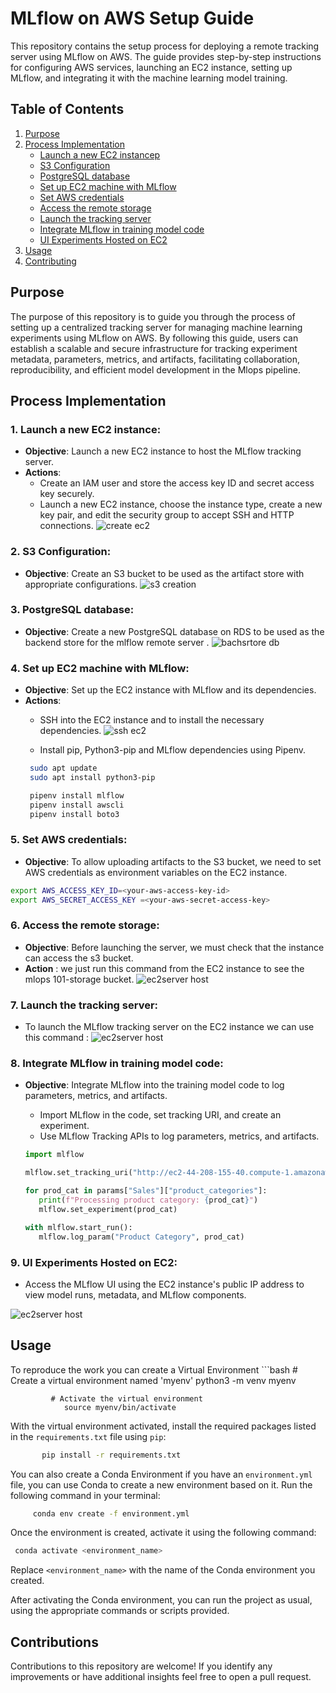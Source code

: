 # MLflow on AWS Setup Guide

This repository contains the setup process for deploying a remote tracking server using MLflow on AWS. The guide provides step-by-step instructions for configuring AWS services, launching an EC2 instance, setting up MLflow, and integrating it with the machine learning model training.

## Table of Contents

1. [Purpose](#Purpose)
2. [Process Implementation](#Process_Implementation)
     - [Launch a new EC2 instancep](#1-launch-a-new-ec2-instance)
     - [S3 Configuration](#2-s3-configuration)
     - [PostgreSQL database](#3-postgresql-database)
     - [Set up EC2 machine with MLflow](#4-set-up-ec2-machine-with-mlflow)
     - [Set AWS credentials](#5-set-aws-credentials) 
     - [Access the remote storage](#6-access-the-remote-storage)
     - [Launch the tracking server](#7-launch-the-tracking-server)
     - [Integrate MLflow in training model code](#8-integrate-mlflow-in-training-model-code)
     - [UI Experiments Hosted on EC2](#9-ui-experiments-hosted-on-ec2)
3.  [Usage](#Usage)
4. [Contributing](#Contributing)

## Purpose

The purpose of this repository is to guide you through the process of setting up a centralized tracking server for managing machine learning experiments using MLflow on AWS. By following this guide, users can establish a scalable and secure infrastructure for tracking experiment metadata, parameters, metrics, and artifacts, facilitating collaboration, reproducibility, and efficient model development in the Mlops pipeline.





## Process Implementation
     
### 1. **Launch a new EC2 instance**:
   - **Objective**: Launch a new EC2 instance to host the MLflow tracking server.
   - **Actions**:
     - Create an IAM user and store the access key ID and secret access key securely.
     - Launch a new EC2 instance, choose the instance type, create a new key pair, and edit the security group to accept SSH and HTTP connections.
     ![create ec2](images/1.png)


### 2. **S3 Configuration**:
   - **Objective**: Create an S3 bucket to be used as the artifact store with appropriate configurations.
   ![s3 creation](images/5.png)


### 3. **PostgreSQL database**:
   - **Objective**: Create a new PostgreSQL database on RDS to be used as the backend store for the mlflow remote server .
   ![bachsrtore db](images/7(1).png)

### 4. **Set up EC2 machine with MLflow**:
   - **Objective**: Set up the EC2 instance with MLflow and its dependencies.
   - **Actions**:
     - SSH into the EC2 instance and  to install the necessary dependencies.
     ![ssh ec2](images/connect.png)

     - Install pip, Python3-pip and MLflow dependencies using Pipenv.
     ```bash
      sudo apt update
      sudo apt install python3-pip

      pipenv install mlflow
      pipenv install awscli
      pipenv install boto3
      ```


### 5. **Set AWS credentials**:
   - **Objective**: To allow uploading artifacts to the S3 bucket, we need to set AWS credentials as environment variables on the EC2 instance.
   ```bash
   export AWS_ACCESS_KEY_ID=<your-aws-access-key-id>
   export AWS_SECRET_ACCESS_KEY =<your-aws-secret-access-key>
   ```
### 6. **Access the remote storage**: 
   - **Objective**: Before launching the server, we must check that the instance can access the s3 bucket.
   - **Action** : we just run this command from the EC2 instance to see the mlops 101-storage bucket. 
![ec2server host](images/s3ls.png)
   
### 7. **Launch the tracking server**:
   
   - To launch the MLflow tracking server on the EC2 instance we can use this command : 
![ec2server host](images/server.png)

### 8. **Integrate MLflow in training model code**:
   - **Objective**: Integrate MLflow into the training model code to log parameters, metrics, and artifacts.
     - Import MLflow in the code, set tracking URI, and create an experiment.
     - Use MLflow Tracking APIs to log parameters, metrics, and artifacts.

     ```python
     import mlflow

     mlflow.set_tracking_uri("http://ec2-44-208-155-40.compute-1.amazonaws.com:5000")

     for prod_cat in params["Sales"]["product_categories"]:
        print(f"Processing product category: {prod_cat}")
        mlflow.set_experiment(prod_cat)

     with mlflow.start_run():
        mlflow.log_param("Product Category", prod_cat)
     ```
### 9. **UI Experiments Hosted on EC2**:
   - Access the MLflow UI using the EC2   instance's public IP address to view model runs, metadata, and MLflow components.

   ![ec2server host](images/server1.png)

## Usage

   To reproduce the work you can create a Virtual Environment
      ```bash
            # Create a virtual environment named 'myenv'
               python3 -m venv myenv
    
             # Activate the virtual environment
                source myenv/bin/activate
   
     
   With the virtual environment activated, install the required packages listed in the `requirements.txt` file using `pip`:
   ```bash
          pip install -r requirements.txt 
```



You can also create a Conda Environment if you have an `environment.yml` file, you can use Conda to create a new environment based on it. Run the following command in your terminal:
 
   ```bash
        conda env create -f environment.yml
   ```

  Once  the environment is created, activate it using the following command:

   ```bash
    conda activate <environment_name>
   ```

Replace `<environment_name>` with the name of the Conda environment you created.


After activating the Conda environment, you can run the project as usual, using the appropriate commands or scripts provided.

## Contributions

Contributions to this repository are welcome! If you identify any improvements or have additional insights feel free to open a pull request.
